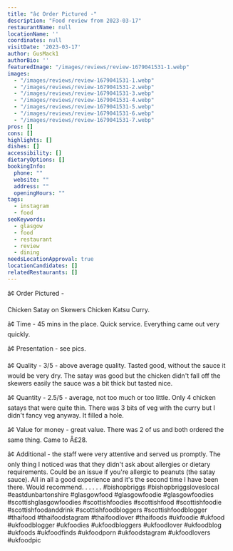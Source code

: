 ```yaml
---
title: "â¢ Order Pictured -"
description: "Food review from 2023-03-17"
restaurantName: null
locationName: ''
coordinates: null
visitDate: '2023-03-17'
author: GusMack1
authorBio: ''
featuredImage: "/images/reviews/review-1679041531-1.webp"
images:
  - "/images/reviews/review-1679041531-1.webp"
  - "/images/reviews/review-1679041531-2.webp"
  - "/images/reviews/review-1679041531-3.webp"
  - "/images/reviews/review-1679041531-4.webp"
  - "/images/reviews/review-1679041531-5.webp"
  - "/images/reviews/review-1679041531-6.webp"
  - "/images/reviews/review-1679041531-7.webp"
pros: []
cons: []
highlights: []
dishes: []
accessibility: []
dietaryOptions: []
bookingInfo:
  phone: ""
  website: ""
  address: ""
  openingHours: ""
tags:
  - instagram
  - food
seoKeywords:
  - glasgow
  - food
  - restaurant
  - review
  - dining
needsLocationApproval: true
locationCandidates: []
relatedRestaurants: []
---
```


â¢ Order Pictured - 

Chicken Satay on Skewers
Chicken Katsu Curry.

â¢ Time - 45 mins in the place. Quick service. Everything came out very quickly.

â¢ Presentation - see pics.

â¢ Quality - 3/5 -  above average quality. Tasted good, without the sauce it would be very dry. The satay was good but the chicken didn't fall off the skewers easily the sauce was a bit thick but tasted nice. 

â¢ Quantity - 2.5/5 - average, not too much or too little. Only 4 chicken satays that were quite thin. There was 3 bits of veg with the curry but I didn't fancy veg anyway. It filled a hole.

â¢ Value for money - great value. There was 2 of us and both ordered the same thing. Came to Â£28. 

â¢ Additional - the staff were very attentive and served us promptly. The only thing I noticed was that they didn't ask about allergies or dietary requirements. Could be an issue if you're allergic to peanuts (the satay sauce). All in all a good experience and it's the second time I have been there. Would recommend.
.
.
.
.
.
#bishopbriggs #bishopbriggsloveslocal #eastdunbartonshire #glasgowfood #glasgowfoodie #glasgowfoodies #scottishglasgowfoodies #scottishfoodies #scottishfood #scottishfoodie #scottishfoodanddrink #scottishfoodbloggers #scottishfoodblogger #thaifood #thaifoodstagram #thaifoodlover #thaifoods #ukfoodie #ukfood #ukfoodblogger #ukfoodies #ukfoodbloggers #ukfoodlover #ukfoodblog #ukfoods #ukfoodfinds #ukfoodporn #ukfoodstagram #ukfoodlovers #ukfoodpic